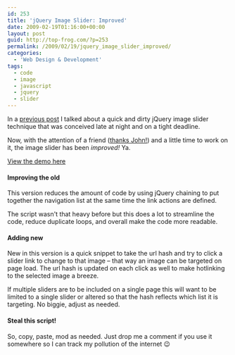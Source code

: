 ```yaml
---
id: 253
title: 'jQuery Image Slider: Improved'
date: 2009-02-19T01:16:00+00:00
layout: post
guid: http://top-frog.com/?p=253
permalink: /2009/02/19/jquery_image_slider_improved/
categories:
  - 'Web Design & Development'
tags:
  - code
  - image
  - javascript
  - jquery
  - slider
---
```

In a [previous post](/2008/09/28/30_minute_4_am_jquery_image_slider) I talked about a quick and dirty jQuery image slider technique that was conceived late at night and on a tight deadline. 

Now, with the attention of a friend ([thanks John!](http://pennypacker.net)) and a little time to work on it, the image slider has been _improved!_ Ya.

[View the demo here](https://top-frog.com/stuff/slider/improved.html)

#### Improving the old

This version reduces the amount of code by using jQuery chaining to put together the navigation list at the same time the link actions are defined. 

The script wasn't that heavy before but this does a lot to streamline the code, reduce duplicate loops, and overall make the code more readable.

#### Adding new

New in this version is a quick snippet to take the url hash and try to click a slider link to change to that image – that way an image can be targeted on page load. The url hash is updated on each click as well to make hotlinking to the selected image a breeze. 

If multiple sliders are to be included on a single page this will want to be limited to a single slider or altered so that the hash reflects which list it is targeting. No biggie, adjust as needed.

#### Steal this script!

So, copy, paste, mod as needed. Just drop me a comment if you use it somewhere so I can track my pollution of the internet 😉